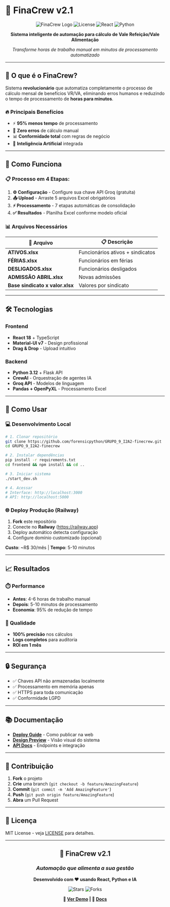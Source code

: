 # 🤖 FinaCrew v2.1

<div align="center">

![FinaCrew Logo](https://img.shields.io/badge/FinaCrew-v2.1-blue?style=for-the-badge&logo=robot)
![License](https://img.shields.io/badge/License-MIT-green?style=for-the-badge)
![React](https://img.shields.io/badge/React-18.0-61DAFB?style=for-the-badge&logo=react)
![Python](https://img.shields.io/badge/Python-3.12-3776AB?style=for-the-badge&logo=python)

**Sistema inteligente de automação para cálculo de Vale Refeição/Vale Alimentação**

*Transforme horas de trabalho manual em minutos de processamento automatizado*

</div>

---

## 🎯 O que é o FinaCrew?

Sistema **revolucionário** que automatiza completamente o processo de cálculo mensal de benefícios VR/VA, eliminando erros humanos e reduzindo o tempo de processamento de **horas para minutos**.

### 🔥 Principais Benefícios
- ⚡ **95% menos tempo** de processamento
- 🎯 **Zero erros** de cálculo manual
- 📊 **Conformidade total** com regras de negócio
- 🤖 **Inteligência Artificial** integrada

---

## 🚀 Como Funciona

### 📋 Processo em 4 Etapas:

1. **⚙️ Configuração** - Configure sua chave API Groq (gratuita)
2. **📤 Upload** - Arraste 5 arquivos Excel obrigatórios
3. **⚡ Processamento** - 7 etapas automáticas de consolidação
4. **✅ Resultados** - Planilha Excel conforme modelo oficial

### 📊 Arquivos Necessários

| 📁 Arquivo | 📋 Descrição |
|------------|--------------|
| **ATIVOS.xlsx** | Funcionários ativos + sindicatos |
| **FÉRIAS.xlsx** | Funcionários em férias |
| **DESLIGADOS.xlsx** | Funcionários desligados |
| **ADMISSÃO ABRIL.xlsx** | Novas admissões |
| **Base sindicato x valor.xlsx** | Valores por sindicato |

---

## 🛠️ Tecnologias

### Frontend
- **React 18** + TypeScript
- **Material-UI v7** - Design profissional
- **Drag & Drop** - Upload intuitivo

### Backend
- **Python 3.12** + Flask API
- **CrewAI** - Orquestração de agentes IA
- **Groq API** - Modelos de linguagem
- **Pandas + OpenPyXL** - Processamento Excel

---

## 🚀 Como Usar

### 💻 Desenvolvimento Local

```bash
# 1. Clonar repositório
git clone https://github.com/forensicpython/GRUPO_9_I2A2-finecrew.git
cd GRUPO_9_I2A2-finecrew

# 2. Instalar dependências
pip install -r requirements.txt
cd frontend && npm install && cd ..

# 3. Iniciar sistema
./start_dev.sh

# 4. Acessar
# Interface: http://localhost:3000
# API: http://localhost:5000
```

### 🌐 Deploy Produção (Railway)

1. **Fork** este repositório
2. Conecte no **Railway** (https://railway.app)
3. Deploy automático detecta configuração
4. Configure domínio customizado (opcional)

**Custo**: ~R$ 30/mês | **Tempo**: 5-10 minutos

---

## 📈 Resultados

### ⏱️ Performance
- **Antes**: 4-6 horas de trabalho manual
- **Depois**: 5-10 minutos de processamento
- **Economia**: 95% de redução de tempo

### 🎯 Qualidade
- **100% precisão** nos cálculos
- **Logs completos** para auditoria
- **ROI em 1 mês**

---

## 🔒 Segurança

- ✅ Chaves API não armazenadas localmente
- ✅ Processamento em memória apenas
- ✅ HTTPS para toda comunicação
- ✅ Conformidade LGPD

---

## 📚 Documentação

- [**Deploy Guide**](./docs/DEPLOY_RAILWAY.md) - Como publicar na web
- [**Design Preview**](./docs/DESIGN_PREVIEW.md) - Visão visual do sistema
- [**API Docs**](./api/) - Endpoints e integração

---

## 🤝 Contribuição

1. **Fork** o projeto
2. **Crie** uma branch (`git checkout -b feature/AmazingFeature`)
3. **Commit** (`git commit -m 'Add AmazingFeature'`)
4. **Push** (`git push origin feature/AmazingFeature`)
5. **Abra** um Pull Request

---

## 📄 Licença

MIT License - veja [LICENSE](LICENSE) para detalhes.

---

<div align="center">

## 🌟 FinaCrew v2.1
### *Automação que alimenta a sua gestão*

**Desenvolvido com ❤️ usando React, Python e IA**

![Stars](https://img.shields.io/github/stars/forensicpython/GRUPO_9_I2A2-finecrew?style=social)
![Forks](https://img.shields.io/github/forks/forensicpython/GRUPO_9_I2A2-finecrew?style=social)

**🚀 [Ver Demo](https://finacrew.app) | 📖 [Docs](./docs/)**

</div>